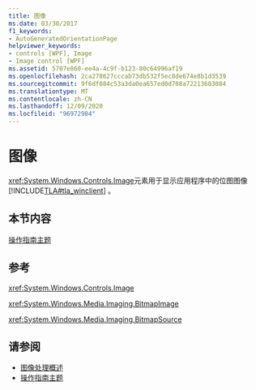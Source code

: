```yaml
---
title: 图像
ms.date: 03/30/2017
f1_keywords:
- AutoGeneratedOrientationPage
helpviewer_keywords:
- controls [WPF], Image
- Image control [WPF]
ms.assetid: 5707e860-ee4a-4c9f-b123-80c64996af19
ms.openlocfilehash: 2ca278627cccab73db532f5ec8de674e8b1d3539
ms.sourcegitcommit: 9f6df084c53a3da0ea657ed0d708a72213683084
ms.translationtype: MT
ms.contentlocale: zh-CN
ms.lasthandoff: 12/09/2020
ms.locfileid: "96972984"
---
```

# <a name="image"></a>图像
<xref:System.Windows.Controls.Image>元素用于显示应用程序中的位图图像 [!INCLUDE[TLA#tla_winclient](../../../includes/tlasharptla-winclient-md.md)] 。  
  
## <a name="in-this-section"></a>本节内容  
 [操作指南主题](image-how-to-topics.md)  
  
## <a name="reference"></a>参考  
 <xref:System.Windows.Controls.Image>  
  
 <xref:System.Windows.Media.Imaging.BitmapImage>  
  
 <xref:System.Windows.Media.Imaging.BitmapSource>  
  
## <a name="see-also"></a>请参阅

- [图像处理概述](../graphics-multimedia/imaging-overview.md)
- [操作指南主题](../graphics-multimedia/imaging-how-to-topics.md)
